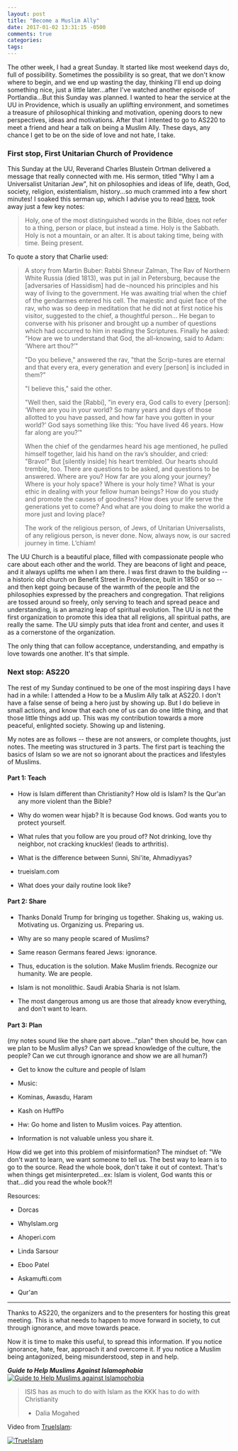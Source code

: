 ```yaml
---
layout: post
title: "Become a Muslim Ally"
date: 2017-01-02 13:31:15 -0500
comments: true
categories: 
tags: 
---
```


The other week, I had a great Sunday. It started like most weekend days do, full of possibility. Sometimes the possibility is so great, that we don't know where to begin, and we end up wasting the day, thinking I'll end up doing something nice, just a little later...after I've watched another episode of Portlandia...But this Sunday was planned. I wanted to hear the service at the UU in Providence, which is usually an uplifting environment, and sometimes a treasure of philosophical thinking and motivation, opening doors to new perspectives, ideas and motivations. After that I intented to go to AS220 to meet a friend and hear a talk on being a Muslim Ally. These days, any chance I get to be on the side of love and not hate, I take.

### First stop, First Unitarian Church of Providence ###

This Sunday at the UU, Reverand Charles Blustein Ortman delivered a message that really connected with me. His sermon, titled "Why I am a Universalist Unitarian Jew", hit on philosophies and ideas of life, death, God, society, religion, existentialism, history...so much crammed into a few short minutes! I soaked this serman up, which I advise you to read [here](http://www.firstunitarianprov.org/sermons/161211.shtml), took away just a few key notes:
> Holy, one of the most distinguished words in the Bible, does not refer to a thing, person or place, but instead a time. Holy is the Sabbath. Holy is not a mountain, or an alter. It is about taking time, being with time. Being present. 

To quote a story that Charlie used:

> A story from Martin Buber:
> Rabbi Shneur Zalman, The Rav of Northern White Russia (died 1813), was put in jail in Petersburg, because the [adversaries of Hassidism] had de¬nounced his principles and his way of living to the government. He was awaiting trial when the chief of the gendarmes entered his cell. The majestic and quiet face of the rav, who was so deep in meditation that he did not at first notice his visitor, suggested to the chief, a thoughtful person... He began to converse with his prisoner and brought up a number of questions which had occurred to him in reading the Scriptures. Finally he asked: "How are we to understand that God, the all-knowing, said to Adam: ‘Where art thou?’" 
>
> "Do you believe," answered the rav, "that the Scrip¬tures are eternal and that every era, every generation and every [person] is included in them?" 
>
> "I believe this," said the other. 
>
> "Well then, said the [Rabbi], "in every era, God calls to every [person]: ‘Where are you in your world? So many years and days of those allotted to you have passed, and how far have you gotten in your world?’ God says something like this: ‘You have lived 46 years. How far along are you?’" 
>
> When the chief of the gendarmes heard his age mentioned, he pulled himself together, laid his hand on the rav’s shoulder, and cried: "Bravo!" But [silently inside] his heart trembled.
> Our hearts should tremble, too. There are questions to be asked, and questions to be answered. Where are you? How far are you along your journey? Where is your holy space? Where is your holy time? What is your ethic in dealing with your fellow human beings? How do you study and promote the causes of goodness? How does your life serve the generations yet to come? And what are you doing to make the world a more just and loving place? 
>
> The work of the religious person, of Jews, of Unitarian Universalists, of any religious person, is never done. Now, always now, is our sacred journey in time. L’chiam! 

The UU Church is a beautiful place, filled with compassionate people who care about each other and the world. They are beacons of light and peace, and it always uplifts me when I am there. I was first drawn to the building -- a historic old church on Benefit Street in Providence, built in 1850 or so -- and then kept going because of the warmth of the people and the philosophies expressed by the preachers and congregation. That religions are tossed around so freely, only serving to teach and spread peace and understanding, is an amazing leap of spiritual evolution. The UU is not the first organization to promote this idea that all religions, all spiritual paths, are really the same. The UU simply puts that idea front and center, and uses it as a cornerstone of the organization.

The only thing that can follow acceptance, understanding, and empathy is love towards one another. It's that simple.

### Next stop: AS220 ###

The rest of my Sunday continued to be one of the most inspiring days I have had in a while: I attended a How to be a Muslim Ally talk at AS220. I don't have a false sense of being a hero just by showing up. But I do believe in small actions, and know that each one of us can do one little thing, and that those little things add up. This was my contribution towards a more peaceful, enlighted society. Showing up and listening.

My notes are as follows -- these are not answers, or complete thoughts, just notes. The meeting was structured in 3 parts. The first part is teaching the basics of Islam so we are not so ignorant about the practices and lifestyles of Muslims.

#### Part 1: Teach ####

- How is Islam different than Christianity? How old is Islam? Is the Qur'an any more violent than the Bible?

- Why do women wear hijab? It is because God knows. God wants you to protect yourself. 

- What rules that you follow are you proud of? Not drinking, love thy neighbor, not cracking knuckles! (leads to arthritis).

- What is the difference between Sunni, Shi'ite, Ahmadiyyas?

- trueislam.com

- What does your daily routine look like?

#### Part 2: Share ####

- Thanks Donald Trump for bringing us together. Shaking us, waking us. Motivating us. Organizing us. Preparing us.

- Why are so many people scared of Muslims?

- Same reason Germans feared Jews: ignorance.

- Thus, education is the solution. Make Muslim friends. Recognize our humanity. We are people.

- Islam is not monolithic. Saudi Arabia Sharia is not Islam.

- The most dangerous among us are those that already know everything, and don't want to learn.

#### Part 3: Plan ####

(my notes sound like the share part above..."plan" then should be, how can we plan to be Muslim allys? Can we spread knowledge of the culture, the people? Can we cut through ignorance and show we are all human?)

- Get to know the culture and people of Islam

- Music:

 - Kominas, Awasdu, Haram

 - Kash on HuffPo

 - Hw: Go home and listen to Muslim voices. Pay attention.

 - Information is not valuable unless you share it.

How did we get into this problem of misinformation? The mindset of: "We don't want to learn, we want someone to tell us. The best way to learn is to go to the source. Read the whole book, don't take it out of context. That's when things get misinterpreted...ex: Islam is violent, God wants this or that...did you read the whole book?!

Resources:

 - Dorcas

 - WhyIslam.org

 - Ahoperi.com

 - Linda Sarsour

 - Eboo Patel

 - Askamufti.com

 - Qur'an

---

Thanks to AS220, the organizers and to the presenters for hosting this great meeting. This is what needs to happen to move forward in society, to cut through ignorance, and move towards peace.

Now it is time to make this useful, to spread this information. If you notice ignorance, hate, fear, approach it and overcome it. If you notice a Muslim being antagonized, being misunderstood, step in and help. 

***Guide to Help Muslims Against Islamophobia***
[![Guide to Help Muslims against Islamophobia](http://aboutislam.net/wp-content/uploads/2016/09/Parisian-Creates-Anti-Islamophobia-Guide-main.jpg)](http://aboutislam.net/muslim-issues/europe/parisian-creates-guide-help-muslims-vs-islamophobes/ "Guide to Help Muslims Against Islamophobia")

> ISIS has as much to do with Islam as the KKK has to do with Christianity
> - Dalia Mogahed

Video from [TrueIslam](http://trueislam.com):

[![TrueIslam](//img.youtube.com/vi/yxYLi-3b8dg.jpg)](//www.youtube.com/watch?v=yxYLi-3b8dg "TrueIslam")
